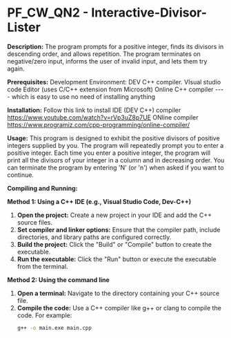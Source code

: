 # PF_CW_QN2  -  Interactive-Divisor-Lister

**Description:**
The program prompts for a positive integer, finds its divisors in descending order, and allows repetition. The program terminates on negative/zero input, informs the user of invalid input, and lets them try again.

**Prerequisites:**
Development Environment: 
DEV C++ compiler.
VIsual studio code Editor (uses C/C++ extension from Microsoft)
Online C++ compiler ---- which is easy to use no need of installing anything 

**Installation:**
Follow this link to install IDE (DEV C++) compiler https://www.youtube.com/watch?v=rVp3uZ8p7UE
ONline compiler https://www.programiz.com/cpp-programming/online-compiler/

**Usage:**
This program is designed to exhibit the positive divisors of positive integers supplied by you.
The program will repeatedly prompt you to enter a positive integer.
Each time you enter a positive integer, the program will print all the divisors of your integer in a column and in decreasing order.
You can terminate the program by entering 'N' (or 'n') when asked if you want to continue.

**Compiling and Running:**

**Method 1: Using a C++ IDE (e.g., Visual Studio Code, Dev-C++)**
1. **Open the project:** Create a new project in your IDE and add the C++ source files.
2. **Set compiler and linker options:** Ensure that the compiler path, include directories, and library paths are configured correctly.
3. **Build the project:** Click the "Build" or "Compile" button to create the executable.
4. **Run the executable:** Click the "Run" button or execute the executable from the terminal.

**Method 2: Using the command line**
1. **Open a terminal:** Navigate to the directory containing your C++ source file.
2. **Compile the code:** Use a C++ compiler like g++ or clang to compile the code. For example:
   ```bash
   g++ -o main.exe main.cpp
